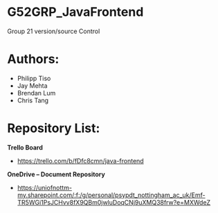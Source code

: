 # G52GRP_JavaFrontend
Group 21 version/source Control
 
# Authors:
* Philipp Tiso
* Jay Mehta
* Brendan Lum
* Chris Tang

# Repository List:

**Trello Board**

* https://trello.com/b/fDfc8cmn/java-frontend

**OneDrive – Document Repository**

* https://uniofnottm-my.sharepoint.com/:f:/g/personal/psypdt_nottingham_ac_uk/Emf-TR5WGi1PsJCHvv8fX9QBm0jwluDoqCNj9uXMQ38frw?e=MXWdeZ
